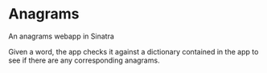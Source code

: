 Anagrams
========

An anagrams webapp in Sinatra

Given a word, the app checks it against a dictionary contained in the app to see if there are any corresponding anagrams.

